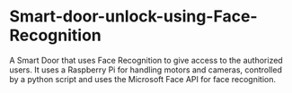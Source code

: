 # Smart-door-unlock-using-Face-Recognition
A Smart Door that uses Face Recognition to give access to the authorized users. It uses a Raspberry Pi for handling motors and cameras, controlled by a python script and uses the Microsoft Face API for face recognition.
